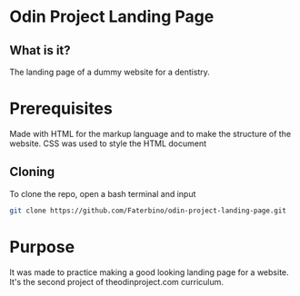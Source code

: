 # Odin Project Landing Page

## What is it?
The landing page of a dummy website for a dentistry. 

# Prerequisites

Made with HTML for the markup language and to make the structure of the website. CSS was used to style the HTML document

## Cloning

To clone the repo, open a bash terminal and input
```bash 
git clone https://github.com/Faterbino/odin-project-landing-page.git
```

# Purpose

It was made to practice making a good looking landing page for a website. It's the second project of theodinproject.com curriculum.